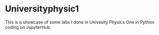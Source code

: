 # Universityphysic1
This is a showcase of some labs I done in Univesity Physics One in Python coding on JupyterHub. 
